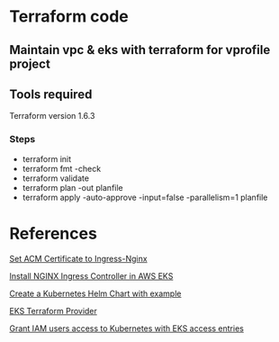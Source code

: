 # Terraform code 

## Maintain vpc & eks with terraform for vprofile project

## Tools required
Terraform version 1.6.3

### Steps
* terraform init
* terraform fmt -check
* terraform validate
* terraform plan -out planfile
* terraform apply -auto-approve -input=false -parallelism=1 planfile
####
#####


# References
[Set ACM Certificate to Ingress-Nginx ](https://kubernetes.github.io/ingress-nginx/deploy/)

[Install NGINX Ingress Controller in AWS EKS](https://medium.com/@rvisingh1221/install-nginx-ingress-controller-in-aws-eks-890dc9c4ff72)

[Create a Kubernetes Helm Chart with example](https://4sysops.com/archives/create-a-kubernetes-helm-chart-with-examples/)

[EKS Terraform Provider](https://registry.terraform.io/modules/terraform-aws-modules/eks/aws/latest)

[Grant IAM users access to Kubernetes with EKS access entries](https://docs.aws.amazon.com/eks/latest/userguide/access-entries.html)